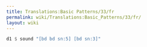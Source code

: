 ```yaml
---
title: Translations:Basic Patterns/33/fr
permalink: wiki/Translations:Basic_Patterns/33/fr/
layout: wiki
---
```


``` Haskell
d1 $ sound "[bd bd sn:5] [bd sn:3]"
```
